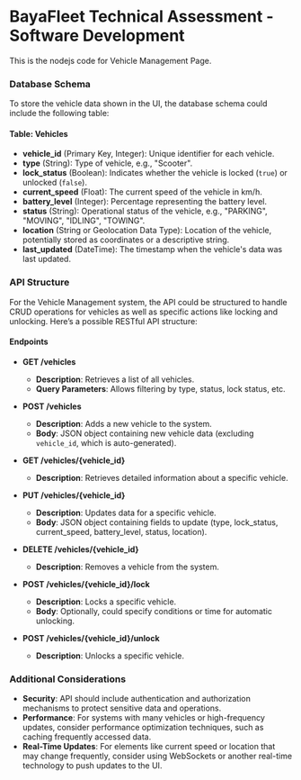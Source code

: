 # BayaFleet Technical Assessment - Software Development

This is the nodejs code for Vehicle Management Page.

### Database Schema
To store the vehicle data shown in the UI, the database schema could include the following table:

#### Table: Vehicles
- **vehicle_id** (Primary Key, Integer): Unique identifier for each vehicle.
- **type** (String): Type of vehicle, e.g., "Scooter".
- **lock_status** (Boolean): Indicates whether the vehicle is locked (`true`) or unlocked (`false`).
- **current_speed** (Float): The current speed of the vehicle in km/h.
- **battery_level** (Integer): Percentage representing the battery level.
- **status** (String): Operational status of the vehicle, e.g., "PARKING", "MOVING", "IDLING", "TOWING".
- **location** (String or Geolocation Data Type): Location of the vehicle, potentially stored as coordinates or a descriptive string.
- **last_updated** (DateTime): The timestamp when the vehicle's data was last updated.

### API Structure
For the Vehicle Management system, the API could be structured to handle CRUD operations for vehicles as well as specific actions like locking and unlocking. Here’s a possible RESTful API structure:

#### Endpoints

- **GET /vehicles**
  - **Description**: Retrieves a list of all vehicles.
  - **Query Parameters**: Allows filtering by type, status, lock status, etc.

- **POST /vehicles**
  - **Description**: Adds a new vehicle to the system.
  - **Body**: JSON object containing new vehicle data (excluding `vehicle_id`, which is auto-generated).

- **GET /vehicles/{vehicle_id}**
  - **Description**: Retrieves detailed information about a specific vehicle.

- **PUT /vehicles/{vehicle_id}**
  - **Description**: Updates data for a specific vehicle.
  - **Body**: JSON object containing fields to update (type, lock_status, current_speed, battery_level, status, location).

- **DELETE /vehicles/{vehicle_id}**
  - **Description**: Removes a vehicle from the system.

- **POST /vehicles/{vehicle_id}/lock**
  - **Description**: Locks a specific vehicle.
  - **Body**: Optionally, could specify conditions or time for automatic unlocking.

- **POST /vehicles/{vehicle_id}/unlock**
  - **Description**: Unlocks a specific vehicle.

### Additional Considerations
- **Security**: API should include authentication and authorization mechanisms to protect sensitive data and operations.
- **Performance**: For systems with many vehicles or high-frequency updates, consider performance optimization techniques, such as caching frequently accessed data.
- **Real-Time Updates**: For elements like current speed or location that may change frequently, consider using WebSockets or another real-time technology to push updates to the UI.